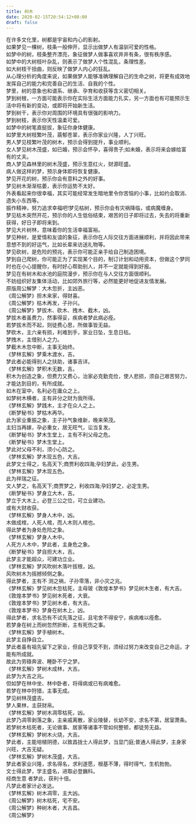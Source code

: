 ```yaml
---
title: 树木
date: 2020-02-15T20:54:12+08:00
draft: false
---
```


在许多文化里，树都是宇宙和内心的影射。<br>
如果梦见一棵树，枝条一般伸开，显示出做梦人有温驯可爱的性格。<br>
如梦中的树，枝条整齐漂亮，象征做梦人做事喜欢井井有条，很有秩序感。<br>
如梦中的大树枝叶杂乱，则表示了做梦人个性混乱，条理性差。<br>
如大树枝干扭曲，则反映了做梦人内心的狂乱。<br>
从心理分析的角度来说，如果做梦人能够准确理解自己的生命之树，将更有成效地发挥自己的能力和完善自己的生活、自我的个性。<br>
梦里，树的意象也和谱系、继承、孕育和收获等含义密切相关。<br>
梦到树根，一方面可能表示你在实际生活方面能力扎实，另一方面也有可能预示生活中将有新的变动，或即将开始新生活。<br>
梦到树干，表示你对周围的环境具有很强的影响力。<br>
梦到树枝，表示你天性温柔可爱。<br>
如梦中的树笔直挺拔，象征你身体健康。<br>
如梦里大树枝繁叶茂，蓊郁苍翠，表示你家业兴隆，人丁兴旺。<br>
男人梦见枝繁叶茂的树木，预示会得到提升，事业顺利。<br>
女人梦见树木茂盛，如已婚，预示会怀孕，喜得贵子;如未婚，表示将来会嫁给富有的丈夫。<br>
商人梦见森林里的树木茂盛，预示生意红火，财源旺盛。<br>
病人做这样的梦，预示身体即将恢复健康。<br>
梦见开花的树，预示你会有意料之外的好事。<br>
梦见树木渐渐枯萎，表示你运势不太好。<br>
外表看起来你很幸福，其实可能经常发生暗地里令你苦恼的小事，比如约会取消、遗失小东西等。<br>
振作精神，努力追求幸福吧!梦见枯树，预示你会有灾祸降临，或病魔缠身。<br>
梦见枯木突然开花，预示你的人生低俗结束，艰苦的日子即将过去，失去的将重新获得，好日子即将来到。<br>
梦见大片树林，意味着你的生活幸福富裕。<br>
梦见种树，是爱情和友谊的象征，表示你在人际交往方面进展顺利，并将因此带来意想不到的好运气，比如长辈来访送礼物等。<br>
梦见砍树，是危险的预兆，表示你可能正亲手给自己制造困境。<br>
梦到自己爬树，你可能正为了实现某个目的，制订计划和动用资本，但做这个梦同时也在小心提醒你，有时好心帮助别人，并不一定就能得到好报。<br>
梦见在有树木和水池的庭院漫步，预示你在与人交往方面很顺利。<br>
不妨组织好友集体活动，比如郊外旅行等，必然能更好地促进友情发展。<br>
原版周公解梦：大木忽折，主凶恶。<br>
《周公解梦》担木来家，得财喜。<br>
《周公解梦》枯木再发，子孙兴。<br>
《周公解梦》梦拔木、砍木、拽木、截木，凶。<br>
梦拔木者虽费力，然事得妥，疾病者梦此病必痊。<br>
若梦拔木而不起，则徒费心思，所做事皆无益。<br>
梦砍木，主六亲有损，利难到手，家业日坠，生息日枯。<br>
梦拽木，主借别人之力。<br>
梦截木木忽中断，主事无始终。<br>
《梦林玄解》梦乘木渡水，吉。<br>
梦此者必能得别人之扶助，诸事吉详。<br>
《梦林玄解》梦积木无数，吉。<br>
积木为创造之象，但费力又费心，治家必克勤克俭，使人悲损，须自己艰苦努力，才能达到目的，有所成就。<br>
如木在室中，名利必在庸众之上。<br>
如梦树木横者，主有非分之财为我所得。<br>
《梦林玄解》梦践木，主才在众人之上。<br>
《断梦秘书》梦枯木再华。<br>
此为家业重振之象，主子孙气象维新，晚来荣茂。<br>
主妇当再嫁，孕必重女，居无旺气，讼当复发。<br>
《断梦秘书》梦木生堂上，主有不利父母之危。<br>
《断梦秘书》梦木生堂上。<br>
梦此对父母不利，须小心防之。<br>
《梦林玄解》梦木现五色，大吉。<br>
此梦文士得之，名高天下;商贾利收四海;孕妇梦此，必生男。<br>
《梦林玄解》梦木现五色。<br>
此为祥瑞之征。<br>
文人梦之，名高天下;商贾梦之，利收四海;孕妇梦之，必定生男。<br>
《断梦秘书》梦身立大木，吉。<br>
梦立于大木上，必登三公之位，可立业建功。<br>
或有大财收获。<br>
《梦林玄解》梦身人木中，凶。<br>
木做成棺，人死人棺，而人木则人棺也。<br>
得此梦者为身处危险之象。<br>
《梦林玄解》梦身人木中。<br>
人死方人木中，梦此者，主身危之象。<br>
《断梦秘书》梦自担大木，吉。<br>
此梦主才能超众，可建功立业。<br>
《梦林玄解》梦风吹树木落叶拔根，凶。<br>
风吹树木为摇撼倾侧之象。<br>
得此梦者，主有不 测之祸，子孙零落，非小灾之兆。<br>
《梦林玄解》梦见树木忽枯死，主母玻《敦煌本梦书》梦见树木生者，有大吉。<br>
《敦煌本梦书》梦见树木死者，大衰。<br>
《敦煌本梦书》梦见树木者，有大吉。<br>
《敦煌本梦书》梦身在树木上，凶。<br>
得此梦者，求名恐有不试先落之征，且宅舍不得安宁，疾病难以痊愈。<br>
若梦身在树上而树忽然折断，主有死伤之事。<br>
《梦林玄解》梦手植树木。<br>
此梦主自挣自立。<br>
梦此者虽有祖先留下之家业，但自己享受不到，须经过努力来改变自己之命运，才能有所成就。<br>
故此为劳碌奔波、睡卧不宁之梦。<br>
《梦林玄解》梦树木成林，大吉。<br>
此梦为大吉之兆。<br>
但如梦在林中坐、林中卧者，将得病或已有病难愈。<br>
若梦在林中狩猎，主事无成。<br>
梦见树林茂盛吉。<br>
梦人果林，主获财帛。<br>
《梦林玄解》梦树木凋零枯死，凶。<br>
此梦乃凋零剥落之象，主亲戚离散，家业陵替，长幼不安，求名不第，居室萧条。<br>
若梦树木枯死者，无论做事、居家等诸事不管如何整顿，都徒劳无益。<br>
《梦林玄解》梦树木火烧，大吉。<br>
梦此者，主能培植阴德，以致昌拢士人得此梦，当显门庭;普通人得此梦，主身家兴旺，大吉无疑。<br>
《梦林玄解》梦树木茂盛，大吉。<br>
梦此者家业兴隆，求名得名，求利遂愿，根基不薄，得时得气，生机勃勃。<br>
文士得此梦，学主盛名，进取必登巍科。<br>
经商生意 者梦此，获利十倍。<br>
凡梦此者家计必发达。<br>
《梦林玄解》树木凋零，主大凶。<br>
《周公解梦》树木枯死，宅不安。<br>
《周公解梦》种树木者，大吉昌。<br>
《周公解梦》